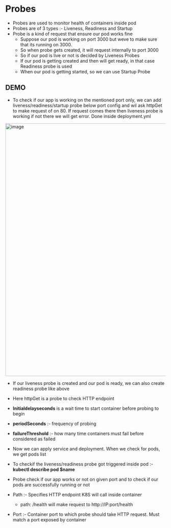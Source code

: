 # Probes

- Probes are used to monitor health of containers inside pod
- Probes are of 3 types :- Liveness, Readiness and Startup
- Probe is a kind of request that ensure our pod works fine
  - Suppose our pod is working on port 3000 but weve to make sure that its running on 3000.
  - So when probe gets created, it will request internally to port 3000
  - So if our pod is live or not is decided by Liveness Probes
  - If our pod is getting created and then will get ready, in that case Readiness probe is used
  - When our pod is getting started, so we can use Startup Probe
 
DEMO
-
- To check if our app is working on the mentioned port only, we can add liveness/readiness/startup probe below port config and wil ask httpGet to make request of on 80. If request comes there then liveness probe is working if not there we will get error. Done inside deployment.yml

<img width="1557" height="794" alt="image" src="https://github.com/user-attachments/assets/561528ce-903d-41d4-90ce-1ec4dba58fee" />

- If our liveness probe is created and our pod is ready, we can also create readiness probe like above

- Here httpGet is a probe to check HTTP endpoint
- **Initialdelayseconds** is a wait time to start container before probing to begin
- **periodSeconds** :- frequency of probing
- **failureThreshold** :- how many time containers must fail before considered as failed
- Now we can apply service and deployment. When we check for pods, we get pods list
- To checkif the liveness/readiness probe got triggered inside pod :- **kubectl describe pod $name**

- Probe check if our app works or not on given port and to check if our pods are successfully running or not

- Path :- Specifies HTTP endpoint K8S will call inside container
  - path: /health will make request to http://IP:port/health
 
- Port :- Container port to which probe should take HTTP request. Must match a port exposed by container

